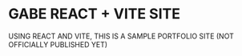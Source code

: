 # GABE REACT + VITE SITE

USING REACT AND VITE, THIS IS A SAMPLE PORTFOLIO SITE (NOT OFFICIALLY PUBLISHED YET)

